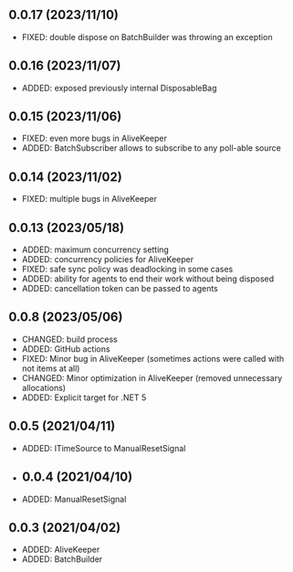 ## 0.0.17 (2023/11/10)
* FIXED: double dispose on BatchBuilder was throwing an exception

## 0.0.16 (2023/11/07)
* ADDED: exposed previously internal DisposableBag

## 0.0.15 (2023/11/06)
* FIXED: even more bugs in AliveKeeper
* ADDED: BatchSubscriber allows to subscribe to any poll-able source

## 0.0.14 (2023/11/02)
* FIXED: multiple bugs in AliveKeeper

## 0.0.13 (2023/05/18)
* ADDED: maximum concurrency setting
* ADDED: concurrency policies for AliveKeeper
* FIXED: safe sync policy was deadlocking in some cases
* ADDED: ability for agents to end their work without being disposed
* ADDED: cancellation token can be passed to agents

## 0.0.8 (2023/05/06)
* CHANGED: build process
* ADDED: GitHub actions
* FIXED: Minor bug in AliveKeeper (sometimes actions were called with not items at all)
* CHANGED: Minor optimization in AliveKeeper (removed unnecessary allocations)
* ADDED: Explicit target for .NET 5

## 0.0.5 (2021/04/11)
* ADDED: ITimeSource to ManualResetSignal

* ## 0.0.4 (2021/04/10)
* ADDED: ManualResetSignal

## 0.0.3 (2021/04/02)
* ADDED: AliveKeeper
* ADDED: BatchBuilder
